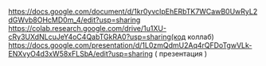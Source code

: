 https://docs.google.com/document/d/1kr0yvcIpEhERbTK7WCawB0UwRyL2dGWvb8OHcMD0m_4/edit?usp=sharing
https://colab.research.google.com/drive/1u1XU-cRy3UXdNLcuJeY4oC4QabTGkRA0?usp=sharing(код коллаб)
https://docs.google.com/presentation/d/1L0zmQdmU2Aq4rQFDoTgwVLk-ENXvyO4d3xW58xFLSbA/edit?usp=sharing ( презентация ) 
